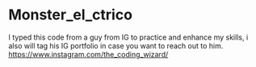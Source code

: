 # Monster_el_ctrico

I typed this code from a guy from IG to practice and enhance my skills, i also will tag his IG portfolio in case you want to reach out to him. https://www.instagram.com/the_coding_wizard/
